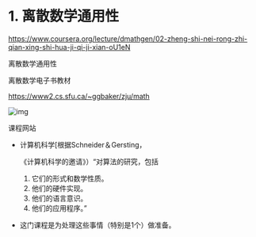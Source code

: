 # 1. 离散数学通用性




https://www.coursera.org/lecture/dmathgen/02-zheng-shi-nei-rong-zhi-qian-xing-shi-hua-ji-qi-ji-xian-oU1eN



离散数学通用性


离散数学电子书教材



https://www2.cs.sfu.ca/~ggbaker/zju/math

![img](https://www2.cs.sfu.ca/~ggbaker/zju/math/img/qr.png)

课程网站





- 计算机科学[根据Schneider＆Gersting，

  《计算机科学的邀请》）“对算法的研究，包括

  1. 它们的形式和数学性质。
  2. 他们的硬件实现。
  3. 他们的语言意识。
  4. 他们的应用程序。”

- 这门课程是为处理这些事情（特别是1个）做准备。


















